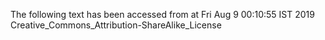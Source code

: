 The following text has been accessed from at Fri Aug 9 00:10:55 IST 2019
Creative_Commons_Attribution-ShareAlike_License
